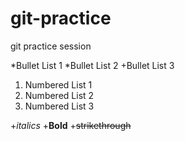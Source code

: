 # git-practice
git practice session

*Bullet List 1
*Bullet List 2
+Bullet List 3

1. Numbered List 1
2. Numbered List 2
3. Numbered List 3

+_italics_
+**Bold**
+~~strikethrough~~




